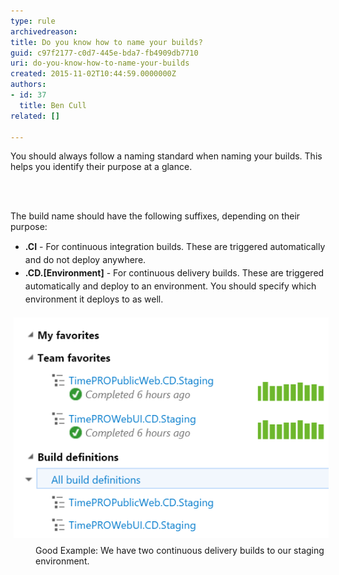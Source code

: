 ```yaml
---
type: rule
archivedreason: 
title: Do you know how to name your builds?
guid: c97f2177-c0d7-445e-bda7-fb4909db7710
uri: do-you-know-how-to-name-your-builds
created: 2015-11-02T10:44:59.0000000Z
authors:
- id: 37
  title: Ben Cull
related: []

---
```



You should always follow a naming standard when naming your builds. This helps you identify their purpose at a glance.
<br><excerpt class='endintro'></excerpt><br>
<p>​</p><p>The build name should have the following suffixes, depending on their purpose:</p><ul><li><span style="line-height:20.8px;"><strong>.CI</strong> - For continuous integration builds. These are triggered automatically and do not deploy anywhere.<br></span></li><li><span style="line-height:20.8px;"><strong>.CD.[Environment]</strong> - For continuous delivery builds. These are triggered automatically and deploy to an environment. You should specify which environment it deploys to as well.</span></li></ul><div><span style="line-height:20.8px;"><img src="buildnames.png" alt="buildnames.png" style="margin:5px;" /><br></span></div><dd class="ssw15-rteElement-FigureGood">Good Example: We have two continuous delivery​ builds to our staging environment.</dd><div><span style="line-height:20.8px;"><br></span></div>


